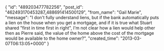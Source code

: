  {
   "id": "489203477782256",
   "post_id": "462493170453287_488691414500129",
   "from_name": "Gail Marie",
   "message": "I don't fully understand liens, but if the bank automatically puts a lien on the house when you get a mortgage, and if it is true what Stuart shared \"first in time first in right\", I'm not clear how a lien would help other then as Pierre said, the value of the home above the cost of the mortgage would be available to the home owner?",
   "created_time": "2013-03-07T06:13:05+0000"
 }
